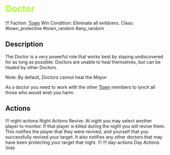 # <span style="color:greenYellow;">Doctor</span>
!!! 
Faction: [Town](#/content/Gameplay/Town/Town.md)
Win Condition: Eliminate all evildoers. 
Class: #town_protective #town_random #any_random

## Description

The Doctor is a very powerful role that works best by staying undiscovered for as long as possible. Doctors are unable to heal themselves, but can be healed by other Doctors.

Note: By default, Doctors cannot heal the *Mayor*

As a doctor you need to work with the other [Town](#/content/Gameplay/Town/Town.md) members to lynch all those who would wish you harm.

## Actions

!!! night-actions Night Actions
Revive:
At night you may select another player to monitor. If that player is killed during the night you will revive them. 
This notifies the player that they were revived, and yourself that you successfully revived your target. It also notifies any other doctors that may have been protecting your target that night.
!!! 
!!! day-actions Day Actions
Vote
